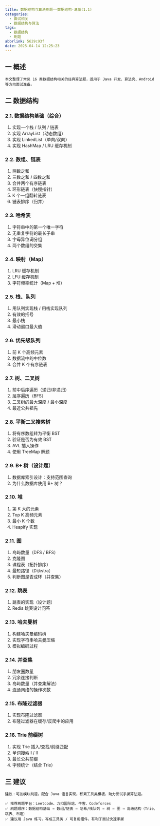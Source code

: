 ```yaml
---
title: 数据结构与算法刷题——数据结构-清单(1.1)
categories:
  - 面试相关
  - 数据结构与算法
tags:
  - 数据结构
  - 刷题
abbrlink: 5629c93f
date: 2025-04-14 12:25:23
---
```

## 一 概述

```
本文整理了常见 16 类数据结构相关的经典算法题，适用于 Java 开发、算法岗、Android 等方向面试准备。
```

<!--more-->

## 二 数据结构

### 2.1.  数据结构基础（综合）

1. 实现一个栈 / 队列 / 链表
2. 实现 ArrayList（动态数组）
3. 实现 LinkedList（单向/双向）
4. 实现 HashMap / LRU 缓存机制

### 2.2. 数组、链表
1. 两数之和
2. 三数之和 / 四数之和
3. 合并两个有序链表
4. 环形链表（快慢指针）
5. K 个一组翻转链表
6. 链表排序（归并）

### 2.3. 哈希表
1. 字符串中的第一个唯一字符
2. 无重复字符的最长子串
3. 字母异位词分组
4. 两个数组的交集

### 2.4.  映射（Map）
1. LRU 缓存机制
2. LFU 缓存机制
3. 字符频率统计（Map + 堆）

### 2.5. 栈、队列
1. 用队列实现栈 / 用栈实现队列
2. 有效的括号
3. 最小栈
4. 滑动窗口最大值

### 2.6. 优先级队列
1. 前 K 个高频元素
2. 数据流中的中位数
3. 合并 K 个有序链表

### 2.7. 树、二叉树
1. 前中后序遍历（递归/非递归）
2. 层序遍历（BFS）
3. 二叉树的最大深度 / 最小深度
4. 最近公共祖先

### 2.8. 平衡二叉搜索树
1. 将有序数组转为平衡 BST
2. 验证是否为有效 BST
3. AVL 插入操作
4. 使用 TreeMap 解题

### 2.9. B+ 树（设计题）
1. 数据库索引设计：支持范围查询
2. 为什么数据库使用 B+ 树？

### 2.10. 堆
1. 第 K 大的元素
2. Top K 高频元素
3. 最小 K 个数
4. Heapify 实现

### 2.11. 图
1. 岛屿数量（DFS / BFS）
2. 克隆图
3. 课程表（拓扑排序）
4. 最短路径（Dijkstra）
5. 判断图是否成环（并查集）

### 2.12.  跳表
1. 跳表的实现（设计题）
2. Redis 跳表设计问答

### 2.13. 哈夫曼树
1. 构建哈夫曼编码树
2. 实现字符串哈夫曼压缩
3. 模拟编码过程

### 2.14. 并查集
1. 朋友圈数量
2. 冗余连接判断
3. 岛屿数量（并查集解法）
4. 连通网络的操作次数

### 2.15. 布隆过滤器
1. 实现布隆过滤器
2. 布隆过滤器在缓存/反爬中的应用

### 2.16. Trie 前缀树
1. 实现 Trie 插入/查找/前缀匹配
2. 单词搜索 I / II
3. 最长公共前缀
4. 字频统计（结合 Trie）

## 三 建议

```
建议：可按模块刷题，配合 Java 语言实现，积累工具类模板，助力面试手撕算法题。

✅ 推荐刷题平台：Leetcode、力扣国际站、牛客、Codeforces
✅ 刷题顺序：数据结构基础 → 数组/链表 → 哈希/栈队列 → 树 → 图 → 高级结构（Trie、跳表、布隆）
✅ 建议用 Java 练习，写成工具类 / 可复用组件，有利于面试快速手撕
```

